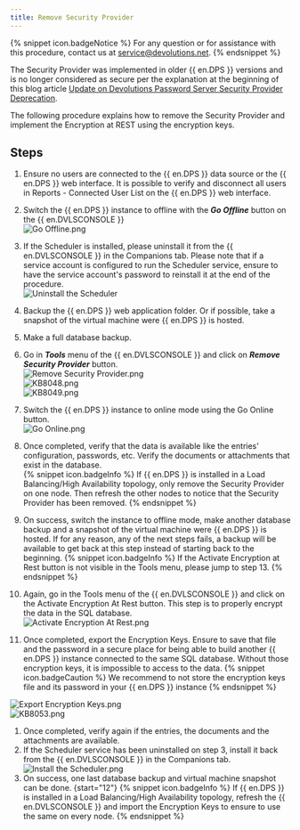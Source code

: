 ```yaml
---
title: Remove Security Provider
---
```

{% snippet icon.badgeNotice %}
For any question or for assistance with this procedure, contact us at [service@devolutions.net](mailto:service@devolutions.net).
{% endsnippet %}

The Security Provider was implemented in older {{ en.DPS }} versions and is no longer considered as secure per the explanation at the beginning of this blog article [Update on Devolutions Password Server Security Provider Deprecation](https://blog.devolutions.net/2020/02/update-on-devolutions-password-server-security-provider-deprecation).

The following procedure explains how to remove the Security Provider and implement the Encryption at REST using the encryption keys.

## Steps

1. Ensure no users are connected to the {{ en.DPS }} data source or the {{ en.DPS }} web interface. It is possible to verify and disconnect all users in Reports - Connected User List on the {{ en.DPS }} web interface.
1. Switch the {{ en.DPS }} instance to offline with the ***Go Offline*** button on the {{ en.DVLSCONSOLE }}  
![Go Offline.png](/img/en/kb/kb8046.png)
1. If the Scheduler is installed, please uninstall it from the {{ en.DVLSCONSOLE }} in the Companions tab. Please note that if a service account is configured to run the Scheduler service, ensure to have the service account&apos;s password to reinstall it at the end of the procedure.  
![Uninstall the Scheduler](/img/en/kb/kb8083.png)
1. Backup the {{ en.DPS }} web application folder. Or if possible, take a snapshot of the virtual machine were {{ en.DPS }} is hosted.
1. Make a full database backup.
1. Go in ***Tools*** menu of the {{ en.DVLSCONSOLE }} and click on ***Remove Security Provider*** button.  
![Remove Security Provider.png](/img/en/kb/kb8047.png)  
![KB8048.png](/img/en/kb/kb8048.png)  
![KB8049.png](/img/en/kb/kb8049.png)
1. Switch the {{ en.DPS }} instance to online mode using the Go Online button.  
![Go Online.png](/img/en/kb/kb8050.png)
1. Once completed, verify that the data is available like the entries&apos; configuration, passwords, etc. Verify the documents or attachments that exist in the database.  
{% snippet icon.badgeInfo %}
If {{ en.DPS }} is installed in a Load Balancing/High Availability topology, only remove the Security Provider on one node. Then refresh the other nodes to notice that the Security Provider has been removed.
{% endsnippet %}  

9. On success, switch the instance to offline mode, make another database backup and a snapshot of the virtual machine were {{ en.DPS }} is hosted. If for any reason, any of the next steps fails, a backup will be available to get back at this step instead of starting back to the beginning.
{% snippet icon.badgeInfo %}
If the Activate Encryption at Rest button is not visible in the Tools menu, please jump to step 13.
{% endsnippet %}  

10. Again, go in the Tools menu of the {{ en.DVLSCONSOLE }} and click on the Activate Encryption At Rest button. This step is to properly encrypt the data in the SQL database.  
![Activate Encryption At Rest.png](/img/en/kb/kb8051.png)
11. Once completed, export the Encryption Keys. Ensure to save that file and the password in a secure place for being able to build another {{ en.DPS }} instance connected to the same SQL database. Without those encryption keys, it is impossible to access to the data.
{% snippet icon.badgeCaution %}
We recommend to not store the encryption keys file and its password in your {{ en.DPS }} instance
{% endsnippet %}  

![Export Encryption Keys.png](/img/en/kb/kb8052.png)  
![KB8053.png](/img/en/kb/KB8053.png)
1. Once completed, verify again if the entries, the documents and the attachments are available.  
1. If the Scheduler service has been uninstalled on step 3, install it back from the {{ en.DVLSCONSOLE }} in the Companions tab.  
![Install the Scheduler.png](/img/en/kb/kb8084.png)
1. On success, one last database backup and virtual machine snapshot can be done.
{start="12"}
{% snippet icon.badgeInfo %}
If {{ en.DPS }} is installed in a Load Balancing/High Availability topology, refresh the {{ en.DVLSCONSOLE }} and import the Encryption Keys to ensure to use the same on every node.
{% endsnippet %}
